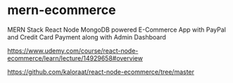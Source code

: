 # mern-ecommerce

MERN Stack React Node MongoDB powered E-Commerce App with PayPal and Credit Card Payment along with Admin Dashboard

https://www.udemy.com/course/react-node-ecommerce/learn/lecture/14929658#overview

https://github.com/kaloraat/react-node-ecommerce/tree/master
